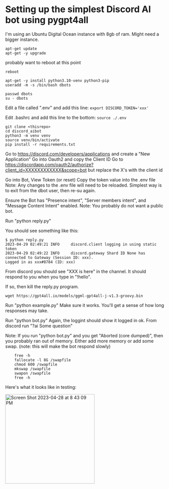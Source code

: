 # Setting up the simplest Discord AI bot using pygpt4all

I'm using an Ubuntu Digital Ocean instance with 8gb of ram. Might need a bigger instance.

```
apt-get update
apt-get -y upgrade
```

probably want to reboot at this point

```
reboot

apt-get -y install python3.10-venv python3-pip
useradd -m -s /bin/bash dbots

passwd dbots
su - dbots
```

Edit a file called ".env" and add this line:
`export DISCORD_TOKEN='xxx'`

Edit .bashrc and add this line to the bottom:
`source ./.env`

```
git clone <thisrepo>
cd discord_aibot
python3 -m venv venv
source venv/bin/activate
pip install -r requirements.txt
```

Go to https://discord.com/developers/applications and create a "New Application"
Go into Oauth2 and copy the Client ID
Go to https://discordapp.com/oauth2/authorize?client_id=XXXXXXXXXXXX&scope=bot
but replace the X's with the client id

Go into Bot, View Token (or reset)
Copy the token value into the .env file
Note: Any changes to the .env file will need to be reloaded. Simplest way is to exit from the dbot user, then re-su again.

Ensure the Bot has "Presence intent", "Server members intent", and "Message Content Intent" enabled.
Note: You probably do not want a public bot.

Run "python reply.py"

You should see something like this:

```
$ python reply.py
2023-04-29 02:49:21 INFO     discord.client logging in using static token
2023-04-29 02:49:22 INFO     discord.gateway Shard ID None has connected to Gateway (Session ID: xxx).
Logged in as xxx#8784 (ID: xxx)
```

From discord you should see "XXX is here" in the channel.
It should respond to you when you type in "!hello".

If so, then kill the reply.py program.

```
wget https://gpt4all.io/models/ggml-gpt4all-j-v1.3-groovy.bin
```

Run "python example.py"
Make sure it works.
You'll get a sense of how long responses may take.

Run "python bot.py"
Again, the loggint should show it logged in ok.
From discord run "?ai Some question"

Note: If you run "python bot.py" and you get "Aborted (core dumped)", then you probably ran out of memory.
Either add more memory or add some swap. (note: this will make the bot respond slowly)
```
	free -h
	fallocate -l 8G /swapfile
	chmod 600 /swapfile
	mkswap /swapfile
	swapon /swapfile
	free -h
```

Here's what it looks like in testing:

<img width="283" alt="Screen Shot 2023-04-28 at 8 43 09 PM" src="https://user-images.githubusercontent.com/2219838/235283566-1ff8b63a-5a7d-4d6c-a197-271f997d5622.png">

